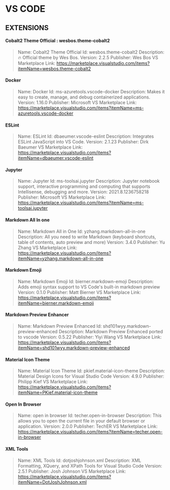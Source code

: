 # VS CODE

## EXTENSIONS

#### Cobalt2 Theme Official : wesbos.theme-cobalt2
> Name: Cobalt2 Theme Official
Id: wesbos.theme-cobalt2
Description: 🔥 Official theme by Wes Bos.
Version: 2.2.5
Publisher: Wes Bos
VS Marketplace Link: https://marketplace.visualstudio.com/items?itemName=wesbos.theme-cobalt2

#### Docker
> Name: Docker
Id: ms-azuretools.vscode-docker
Description: Makes it easy to create, manage, and debug containerized applications.
Version: 1.16.0
Publisher: Microsoft
VS Marketplace Link: https://marketplace.visualstudio.com/items?itemName=ms-azuretools.vscode-docker

#### ESLint
> Name: ESLint
Id: dbaeumer.vscode-eslint
Description: Integrates ESLint JavaScript into VS Code.
Version: 2.1.23
Publisher: Dirk Baeumer
VS Marketplace Link: https://marketplace.visualstudio.com/items?itemName=dbaeumer.vscode-eslint

#### Jupyter
> Name: Jupyter
Id: ms-toolsai.jupyter
Description: Jupyter notebook support, interactive programming and computing that supports Intellisense, debugging and more.
Version: 2021.8.1236758218
Publisher: Microsoft
VS Marketplace Link: https://marketplace.visualstudio.com/items?itemName=ms-toolsai.jupyter

#### Markdown All In one
> Name: Markdown All in One
Id: yzhang.markdown-all-in-one
Description: All you need to write Markdown (keyboard shortcuts, table of contents, auto preview and more)
Version: 3.4.0
Publisher: Yu Zhang
VS Marketplace Link: https://marketplace.visualstudio.com/items?itemName=yzhang.markdown-all-in-one

#### Markdown Emoji
> Name: Markdown Emoji
Id: bierner.markdown-emoji
Description: Adds emoji syntax support to VS Code's built-in markdown preview
Version: 0.1.0
Publisher: Matt Bierner
VS Marketplace Link: https://marketplace.visualstudio.com/items?itemName=bierner.markdown-emoji

#### Markdown Preview Enhancer
> Name: Markdown Preview Enhanced
Id: shd101wyy.markdown-preview-enhanced
Description: Markdown Preview Enhanced ported to vscode
Version: 0.5.22
Publisher: Yiyi Wang
VS Marketplace Link: https://marketplace.visualstudio.com/items?itemName=shd101wyy.markdown-preview-enhanced

#### Material Icon Theme
> Name: Material Icon Theme
Id: pkief.material-icon-theme
Description: Material Design Icons for Visual Studio Code
Version: 4.9.0
Publisher: Philipp Kief
VS Marketplace Link: https://marketplace.visualstudio.com/items?itemName=PKief.material-icon-theme

#### Open In Browser
> Name: open in browser
Id: techer.open-in-browser
Description: This allows you to open the current file in your default browser or application.
Version: 2.0.0
Publisher: TechER
VS Marketplace Link: https://marketplace.visualstudio.com/items?itemName=techer.open-in-browser

#### XML Tools
> Name: XML Tools
Id: dotjoshjohnson.xml
Description: XML Formatting, XQuery, and XPath Tools for Visual Studio Code
Version: 2.5.1
Publisher: Josh Johnson
VS Marketplace Link: https://marketplace.visualstudio.com/items?itemName=DotJoshJohnson.xml